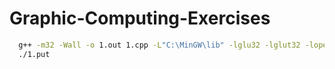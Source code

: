 # Graphic-Computing-Exercises

````sh
  g++ -m32 -Wall -o 1.out 1.cpp -L"C:\MinGW\lib" -lglu32 -lglut32 -lopengl32 -lstdc++
  ./1.put
````
